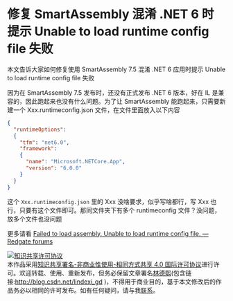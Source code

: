 
# 修复 SmartAssembly 混淆 .NET 6 时提示 Unable to load runtime config file 失败

本文告诉大家如何修复使用 SmartAssembly 7.5 混淆 .NET 6 应用时提示 Unable to load runtime config file 失败

<!--more-->


<!-- 发布 -->

因为在 SmartAssembly 7.5 发布时，还没有正式发布 .NET 6 版本，好在 IL 是兼容的，因此跑起来也没有什么问题。为了让 SmartAssembly 能跑起来，只需要新建一个 Xxx.runtimeconfig.json 文件，在文件里面放入以下内容

```json
{
  "runtimeOptions": 
  {
    "tfm": "net6.0",
    "framework": 
    {
      "name": "Microsoft.NETCore.App",
      "version": "6.0.0"
    }
  }
}
```

这个 `Xxx.runtimeconfig.json` 里的 Xxx 没啥要求，似乎写啥都行，写 Xxx 也行，只要有这个文件即可。那同文件夹下有多个 runtimeconfig 文件？没问题，放多个文件也没问题

更多请看 [Failed to load assembly. Unable to load runtime config file. — Redgate forums](https://forum.red-gate.com/discussion/88584/failed-to-load-assembly-unable-to-load-runtime-config-file )





<a rel="license" href="http://creativecommons.org/licenses/by-nc-sa/4.0/"><img alt="知识共享许可协议" style="border-width:0" src="https://licensebuttons.net/l/by-nc-sa/4.0/88x31.png" /></a><br />本作品采用<a rel="license" href="http://creativecommons.org/licenses/by-nc-sa/4.0/">知识共享署名-非商业性使用-相同方式共享 4.0 国际许可协议</a>进行许可。欢迎转载、使用、重新发布，但务必保留文章署名[林德熙](http://blog.csdn.net/lindexi_gd)(包含链接:http://blog.csdn.net/lindexi_gd )，不得用于商业目的，基于本文修改后的作品务必以相同的许可发布。如有任何疑问，请与我[联系](mailto:lindexi_gd@163.com)。